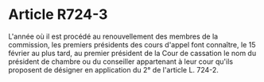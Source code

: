 # Article R724-3

L'année où il est procédé au renouvellement des membres de la commission, les premiers présidents des cours d'appel font connaître, le 15 février au plus tard, au premier président de la Cour de cassation le nom du président de chambre ou du conseiller appartenant à leur cour qu'ils proposent de désigner en application du 2° de l'article L. 724-2.
